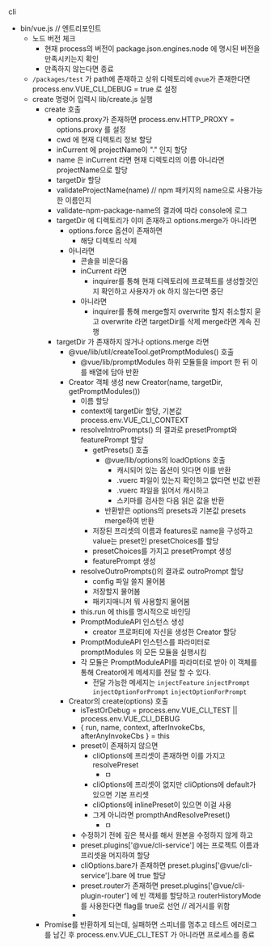 cli
- bin/vue.js // 엔트리포인트 
  - 노드 버전 체크
    - 현재 process의 버전이 package.json.engines.node 에 명시된 버전을 만족시키는지 확인
    - 만족하지 않는다면 종료
  - `/packages/test` 가 path에 존재하고 상위 디렉토리에 `@vue`가 존재한다면 process.env.VUE_CLI_DEBUG = true 로 설정
  - create 명령어 입력시 lib/create.js 실행
    - create 호출
      - options.proxy가 존재하면 process.env.HTTP_PROXY = options.proxy 를 설정
      - cwd 에 현재 디렉토리 정보 할당
      - inCurrent 에 projectName이 "." 인지 할당
      - name 은 inCurrent 라면 현재 디렉토리의 이름 아니라면 projectName으로 할당
      - targetDir 할당
      - validateProjectName(name) // npm 패키지의 name으로 사용가능한 이름인지
      - validate-npm-package-name의 결과에 따라 console에 로그
      - targetDir 에 디렉토리가 이미 존재하고 options.merge가 아니라면
        - options.force 옵션이 존재하면
          - 해당 디렉토리 삭제 
        - 아니라면
          - 콘솔을 비운다음
          - inCurrent 라면
            - inquirer를 통해 현재 디렉토리에 프로젝트를 생성할것인지 확인하고 사용자가 ok 하지 않는다면 중단
          - 아니라면
            - inquirer를 통해 merge할지 overwrite 할지 취소할지 묻고 overwrite 라면 targetDir를 삭제 merge라면 계속 진행
      - targetDir 가 존재하지 않거나 options.merge 라면
        - @vue/lib/util/createTool.getPromptModules() 호출
          -  @vue/lib/promptModules 하위 모듈들을 import 한 뒤 이를 배열에 담아 반환
        - Creator 객체 생성 new Creator(name, targetDir, getPromptModules()) 
          - 이름 할당
          - context에 targetDir 할당, 기본값 process.env.VUE_CLI_CONTEXT
          - resolveIntroPrompts() 의 결과로 presetPrompt와 featurePrompt 할당
            - getPresets() 호출
              - @vue/lib/options의 loadOptions 호출
                - 캐시되어 있는 옵션이 잇다면 이를 반환
                - .vuerc 파일이 있는지 확인하고 없다면 빈값 반환
                - .vuerc 파일을 읽어서 캐시하고
                - 스키마를 검사한 다음 읽은 값을 반환
              - 반환받은 options의 presets과 기본값 presets merge하여 반환 
            - 저장된 프리셋의 이름과 features로 name을 구성하고 value는 preset인 presetChoices를 할당
            - presetChoices를 가지고 presetPrompt 생성
            - featurePrompt 생성
          - resolveOutroPrompts()의 결과로 outroPrompt 할당
            - config 파일 쓸지 물어봄
            - 저장할지 물어봄
            - 패키지매니저 뭐 사용할지 물어봄
          - this.run 에 this를 명시적으로 바인딩
          - PromptModuleAPI 인스턴스 생성
            - creator 프로퍼티에 자신을 생성한 Creator 할당
          - PromptModuleAPI 인스턴스를 파라미터로 promptModules 의 모든 모듈을 실행시킴
          - 각 모듈은 PromptModuleAPI를 파라미터로 받아 이 객체를 통해 Creator에게 메세지를 전달 할 수 있다.
            - 전달 가능한 메세지는 `injectFeature` `injectPrompt` `injectOptionForPrompt` `injectOptionForPrompt` 
        - Creator의 create(options) 호출
          - isTestOrDebug = process.env.VUE_CLI_TEST || process.env.VUE_CLI_DEBUG  
          - { run, name, context, afterInvokeCbs, afterAnyInvokeCbs } = this
          - preset이 존재하지 않으면
            - cliOptions에 프리셋이 존재하면 이를 가지고 resolvePreset
              - ㅁ
            - cliOptions에 프리셋이 없지만 cliOptions에 default가 있으면 기본 프리셋
            - cliOptions에 inlinePreset이 있으면 이걸 사용
            - 그게 아니라면 prompthAndResolvePreset()
              - ㅁ
          - 수정하기 전에 깊은 복사를 해서 원본을 수정하지 않게 하고
          - preset.plugins['@vue/cli-service'] 에는 프로젝트 이름과 프리셋을 머지하여 할당
          - cliOptions.bare가 존재하면 preset.plugins['@vue/cli-service'].bare 에 true 할당
          - preset.router가 존재하면 preset.plugins['@vue/cli-plugin-router'] 에 빈 객체를 할당하고 routerHistoryMode를 사용한다면 flag를 true로 선언 // 레거시를 위함
          - 
    - Promise를 반환하게 되는데, 실패하면 스피너를 멈추고 테스트 에러로그를 남긴 후 process.env.VUE_CLI_TEST 가 아니라면 프로세스를 종료


  
